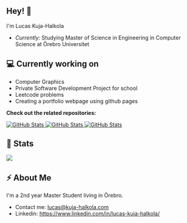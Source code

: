 <h2>Hey! 👋</h2>

I'm Lucas Kuja-Halkola
- <i>Currently:</i> Studying Master of Science in Engineering in Computer Science at Örebro Universitet

<h2>💻 Currently working on</h2>

- Computer Graphics
- Private Software Development Project for school
- Leetcode problems
- Creating a portfolio webpage using github pages

__Check out the related repositories:__

<div>
  <p>
    <a href="https://github.com/Skarkii/OpenGL">
      <img src="https://github-readme-stats.vercel.app/api/pin/?username=Skarkii&repo=OpenGL" alt="GitHub Stats" />
    </a>
    <a href="https://github.com/Skarkii/leetcode">
      <img src="https://github-readme-stats.vercel.app/api/pin/?username=Skarkii&repo=Leetcode" alt="GitHub Stats" />
    </a>
      <a href="https://github.com/Skarkii/skarkii.github.io">
      <img src="https://github-readme-stats.vercel.app/api/pin/?username=Skarkii&repo=skarkii.github.io" alt="GitHub Stats" />
    </a>
  </p>
</div>

<h2>👀 Stats</h2>

<div>

  <a href="https://github.com/Skarkii/github-readme-stats">
    <img align="center" src="https://github-readme-stats.vercel.app/api/top-langs/?username=Skarkii&layout=compact&theme=buefy&hide_border=true"/>
  </a>
</div>

<h2>⚡ About Me</h2>

I'm a 2nd year Master Student living in Örebro. 
 
- Contact me: [lucas@kuja-halkola.com](mailto:lucas@kuja-halkola.com)
- Linkedin: https://www.linkedin.com/in/lucas-kuja-halkola/
